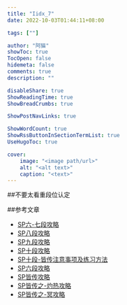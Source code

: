 ```yaml
---
title: "Iidx_7"
date: 2022-10-03T01:44:11+08:00

tags: [""]

author: "阿猫"
showToc: true
TocOpen: false
hidemeta: false
comments: true
description: ""

disableShare: true
ShowReadingTime: true
ShowBreadCrumbs: true

ShowPostNavLinks: true

ShowWordCount: true
ShowRssButtonInSectionTermList: true
UseHugoToc: true

cover:
    image: "<image path/url>"
    alt: "<alt text>"
    caption: "<text>"
---
```

##不要太看重段位认定

##参考文章
* [SP六-七段攻略](https://w.atwiki.jp/otogeshiyouze/pages/108.html)
* [SP八段攻略](https://w.atwiki.jp/otogeshiyouze/pages/103.html)
* [SP九段攻略](https://w.atwiki.jp/otogeshiyouze/pages/30.html)
* [SP十段攻略](https://w.atwiki.jp/otogeshiyouze/pages/15.html)
* [SP十段-皆传注意事项及练习方法](https://the-safari.com/3208)
* [SP六段攻略](https://the-safari.com/5514)
* [SP皆传攻略](https://the-safari.com/5291)
* [SP皆传之-灼热攻略](https://the-safari.com/4173)
* [SP皆传之-冥攻略](https://the-safari.com/4130)